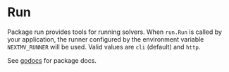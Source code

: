 # Run

Package run provides tools for running solvers. When `run.Run` is called by your
application, the runner configured by the environment variable `NEXTMV_RUNNER`
will be used. Valid values are `cli` (default) and `http`.

See [godocs][godocs] for package docs.

[godocs]:  https://pkg.go.dev/github.com/nextmv-io/sdk/run
